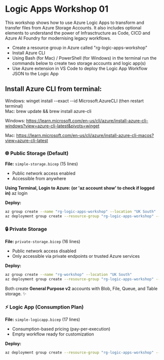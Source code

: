 # Logic Apps Workshop 01

This workshop shows how to use Azure Logic Apps to transform and transfer files from Azure Storage Accounts. It also includes optional elements to understand the power of Infrasctructure as Code, CICD and Azure AI Foundry for modernising legacy workflows.

- Create a resource group in Azure called "rg-logic-apps-workshop"
- Install Azure CLI 
- Using Bash (for Mac) / PowerShell (for Windows) in the terminal run the commands below to create two storage accounts and logic app(s)
- Use Azure extension in VS Code to deploy the Logic App Workflow JSON to the Logic App

## Install Azure CLI from terminal:  
Windows: winget install --exact --id Microsoft.AzureCLI (then restart terminal)  
Mac: brew update && brew install azure-cli

Windows:
https://learn.microsoft.com/en-us/cli/azure/install-azure-cli-windows?view=azure-cli-latest&pivots=winget

Mac:
https://learn.microsoft.com/en-us/cli/azure/install-azure-cli-macos?view=azure-cli-latest

### 🌐 Public Storage (Default)
**File:** `simple-storage.bicep` (15 lines)
- Public network access enabled
- Accessible from anywhere

**Using Terminal, Login to Azure: (or 'az account show' to check if logged in)**
az login


**Deploy:**
```bash
az group create --name "rg-logic-apps-workshop" --location "UK South"
az deployment group create --resource-group "rg-logic-apps-workshop" --template-file "simple-storage.bicep" --parameters storageAccountName="mystorageacct$(date +%s)"
```

### 🔒 Private Storage 
**File:** `private-storage.bicep` (16 lines)
- Public network access disabled
- Only accessible via private endpoints or trusted Azure services

**Deploy:**
```bash
az group create --name "rg-workshop" --location "UK South"
az deployment group create --resource-group "rg-logic-apps-workshop" --template-file "private-storage.bicep" --parameters storageAccountName="myprivatestg$(date +%s)"
```

Both create **General Purpose v2** accounts with Blob, File, Queue, and Table storage. ✨

### ⚡ Logic App (Consumption Plan)
**File:** `simple-logicapp.bicep` (17 lines)
- Consumption-based pricing (pay-per-execution)
- Empty workflow ready for customization

**Deploy:**
```bash
az deployment group create --resource-group "rg-logic-apps-workshop" --template-file "simple-logicapp.bicep" --parameters logicAppName="mylogicapp$(date +%s)"
```
